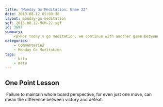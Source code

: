 ```yaml
---
title: 'Monday Go Meditation: Game 22'
date: 2013-08-12 05:00:38
layout: monday-go-meditation
sgf: 2013.08.12-MGM-22.sgf
id: 3697
summary:
	<p>For today's go meditation, we continue with another game between cloudbrows and myself! Though not nearly as explosive as the last game we played, I think that this game is an excellent example of poor attacking along and the importance of whole board thinking. In addition, I am trying to expand the breadth of the review with more commentary than before in hopes of expanding the range of players that will be able to understand and gain something from my reviews. Let me know if there's anything more I can do!</p>
categories:
	- Commentaries
	- Monday Go Meditation
tags:
	- kifu
	- nate
---
```


## One Point Lesson

 Failure to maintain whole board perspective, for even just one move, can mean the difference between victory and defeat.
